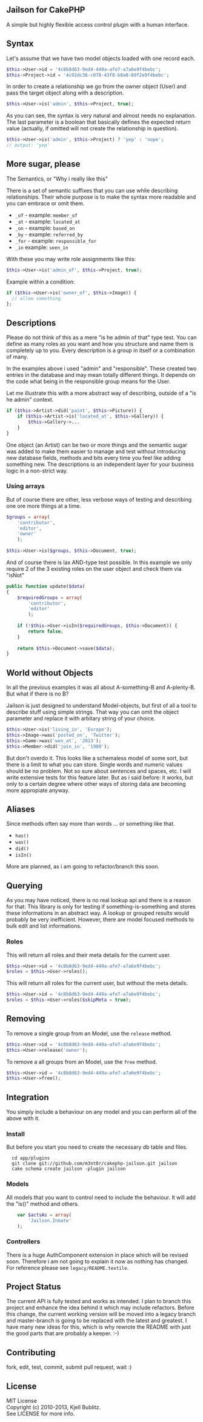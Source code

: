 Jailson for CakePHP
-----------------------
A simple but highly flexible access control plugin with a human interface.


Syntax
----------------------
Let's assume that we have two model objects loaded with one record each. 

```php
$this->User->id = '4c8b8d63-9ed4-449a-afe7-a7a6e9f4bebc';
$this->Project->id = '4c92dc36-c078-43f8-b8a8-89f2e9f4bebc';
```

In order to create a relationship we go from the owner object (User) and pass the target object along
with a description.

```php
$this->User->is('admin', $this->Project, true);
```

As you can see, the syntax is very natural and almost needs no explanation. The last parameter is a
boolean that basically defines the expected return value (actually, if omitted will not create the
relationship in question).

```php
$this->User->is('admin', $this->Project) ? 'yep' : 'nope';
// output: 'yep'
```

More sugar, please
----------------------
The Semantics, or "Why i really like this"

There is a set of semantic suffixes that you can use while describing relationships. Their whole purpose
is to make the syntax more readable and you can embrace or omit them.

* `_of` - example: `member_of`
* `_at` - example: `located_at`
* `_on` - example: `based_on`
* `_by` - example: `referred_by`
* `_for` - example: `responsible_for`
* `_in` example: `seen_in`

With these you may write role assignments like this:

```php
$this->User->is('admin_of', $this->Project, true);
```

Example within a condition:
```php
if ($this->User->is('owner_of', $this->Image)) {
  // allow something
};
```

Descriptions
----------------------
Please do not think of this as a mere "is he admin of that" type test. You can define as many roles as you
want and how you structure and name them is completely up to you. Every description is a group in itself or a
combination of many.

In the examples above i used "admin" and "responsible". These created two entries in the database and may
mean totally different things. It depends on the code what being in the responsible group means for the User.

Let me illustrate this with a more abstract way of describing, outside of a "is he admin" context.

```php
if ($this->Artist->did('paint', $this->Picture)) {
    if ($this->Artist->is('located_at', $this->Gallery)) {
        $this->Gallery->...
    }
}
```

One object (an Artist) can be two or more things and the semantic sugar was added to make them easier to
manage and test without introducing new database fields, methods and bits every time you feel like adding
something new. The descriptions is an independent layer for your business logic in a non-strict way.

### Using arrays

But of course there are other, less verbose ways of testing and describing one ore more things at a time. 

```php
$groups = array(
    'contributor',  
    'editor',
    'owner'
    );
    
$this->User->is($groups, $this->Document, true);
```

And of course there is lax AND-type test possible. In this example we only require 2 of the 3 existing roles
on the user object and check them via "isNot"

```php
public function update($data)
{
    $requiredGroups = array(
        'contributor',
        'editor'
        );
    
    if (!$this->User->isIn($requiredGroups, $this->Document)) {
        return false;
    }
    
    return $this->Document->save($data);
}
```

World without Objects
----------------------
In all the previous examples it was all about A-something-B and A-plenty-B. But what if there is no B?

Jailson is just designed to understand Model-objects, but first of all a tool to describe stuff using simple strings.
That way you can omit the object parameter and replace it with arbitary string of your choice.

```php
$this->User->is('living_in', 'Europe');
$this->Image->was('posted_on', 'Twitter');
$this->Game->was('won_at', '2013');
$this->Member->did('join_in', '1980');
```

But don't overdo it. This looks like a schemaless model of some sort, but there is a limit to what you can store.
Single words and numeric values should be no problem. Not so sure about sentences and spaces, etc. I will write
extensive tests for this feature later. But as i said before: it works, but only to a certain degree where other
ways of storing data are becoming more appropiate anyway.

Aliases
----------------------
Since methods often say more than words ... or something like that.

* `has()`
* `was()`
* `did()`
* `isIn()`

More are planned, as i am going to refactor/branch this soon.


Querying
----------------------
As you may have noticed, there is no real lookup api and there is a reason for that: This library is only for
testing if something-is-something and stores these informations in an abstract way. A lookup or grouped results
would probably be very inefficient. However, there are model focused methods to bulk edit and list informations.

### Roles
This will return all roles and their meta details for the current user.

```php
$this->User->id = '4c8b8d63-9ed4-449a-afe7-a7a6e9f4bebc';
$roles = $this->User->roles();
```

This will return all roles for the current user, but without the meta details.

```php
$this->User->id = '4c8b8d63-9ed4-449a-afe7-a7a6e9f4bebc';
$roles = $this->User->roles($skipMeta = true);
```

Removing
----------------------

To remove a single group from an Model, use the `release` method.
```php
$this->User->id = '4c8b8d63-9ed4-449a-afe7-a7a6e9f4bebc';
$this->User->release('owner');
```

To remove a all groups from an Model, use the `free` method.
```php
$this->User->id = '4c8b8d63-9ed4-449a-afe7-a7a6e9f4bebc';
$this->User->free(); 
```



Integration
----------------------
You simply include a behaviour on any model and you can perform all of the above with it.

### Install
But before you start you need to create the necessary db table and files.
```
  cd app/plugins
  git clone git://github.com/m3nt0r/cakephp-jailson.git jailson
  cake schema create jailson -plugin jailson
```

### Models
All models that you want to control need to include the behaviour. It will add the "is()" method and others.
```php
    var $actsAs = array(
        'Jailson.Inmate'
    );
```

### Controllers
There is a huge AuthComponent extension in place which will be revised soon. Therefore i am not going to
explain it now as nothing has changed. For reference please see `legacy/README.textile`. 


Project Status
----------------------
The current API is fully tested and works as intended. I plan to branch this project and enhance the idea
behind it which may include refactors. Before this change, the current working version will be moved
into a legacy branch and master-branch is going to be replaced with the latest and greatest. I have many
new ideas for this, which is why rewrote the README with just the good parts that are probably a keeper. :-)

Contributing
----------------------
fork, edit, test, commit, submit pull request, wait :)


License
----------------------
MIT License  
Copyright (c) 2010-2013, Kjell Bublitz.  
See LICENSE for more info.


